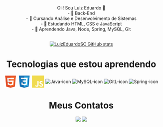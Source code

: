 <div  align="center">
Oii! Sou Luiz Eduardo 👋 <br/>
- 🔭 Back-End <br/>
- 📘 Cursando Análise e Desenvolvimento de Sistemas <br/>
- 🌱 Estudando HTML, CSS e JavaScript <br/>
- 🌱 Aprendendo Java, Node, Spring, MySQL, Git <br/>
<br/>
<div/>
  
<div  align="center">
 
[![LuizEduardoSC GitHub stats](https://github-readme-stats.vercel.app/api?username=LuizEduardoSC&show_icons=true&theme=radical)](https://github.com/anuraghazra/github-readme-stats)

<div  align="center"> 
  <div style="display: inline_block">
    <h1 align="center"> Tecnologias que estou aprendendo </h1>
    <img align="center" height="40" width="40" alt="html-icon" src="https://raw.githubusercontent.com/devicons/devicon/master/icons/html5/html5-original.svg">
    <img align="center" height="40" width="40" alt="css-icon" src="https://raw.githubusercontent.com/devicons/devicon/master/icons/css3/css3-original.svg">
    <img align="center" height="40" width="40" alt="js-icon"  src="https://raw.githubusercontent.com/devicons/devicon/master/icons/javascript/javascript-plain.svg">
    <img align="center" height="40" width="40" alt="Java-icon"  src="https://cdn.jsdelivr.net/gh/devicons/devicon/icons/java/java-original.svg">
    <img align="center" height="40" width="40" alt="MySQL-icon" src="https://cdn.jsdelivr.net/gh/devicons/devicon/icons/mysql/mysql-original-wordmark.svg">
    <img align="center" height="40" width="40" alt="GitL-icon" src="https://cdn.jsdelivr.net/gh/devicons/devicon/icons/git/git-original.svg">
    <img align="center" height="40" width="40" alt="Spring-icon" src="https://cdn.jsdelivr.net/gh/devicons/devicon/icons/spring/spring-original.svg">
    
         
    
<h1 align="center"> Meus Contatos </h1>
<a href = "mailto:luizeduardoedd1@gmail.com"><img src="https://img.shields.io/badge/Gmail-D14836?style=for-the-badge&logo=gmail&logoColor=white" target="_blank"></a>
<a href="https://www.linkedin.com/in/luiz-eduardosc" target="_blank"><img src="https://img.shields.io/badge/-LinkedIn-%230077B5?style=for-the-badge&logo=linkedin&logoColor=white" target="_blank"></a>
